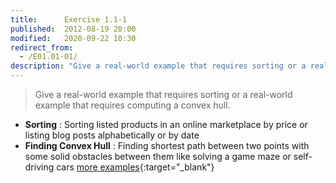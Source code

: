 ```yaml
---
title:      Exercise 1.1-1
published:  2012-08-19 20:00
modified:   2020-09-22 10:30
redirect_from:
  - /E01.01-01/
description: "Give a real-world example that requires sorting or a real-world example that requires computing a convex hull."
---
```


> Give a real-world example that requires sorting or a real-world example that requires computing a convex hull.

* **Sorting** : Sorting listed products in an online marketplace by price or listing blog posts alphabetically or by date
* **Finding Convex Hull** : Finding shortest path between two points with some solid obstacles between them like solving a game maze or self-driving cars [more examples](https://brilliant.org/wiki/convex-hull/#applications){:target="_blank"}

